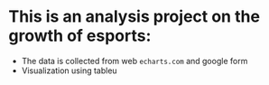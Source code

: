 # This is an analysis project on the growth of esports:
- The data is collected from web `echarts.com` and google form
- Visualization using tableu  
